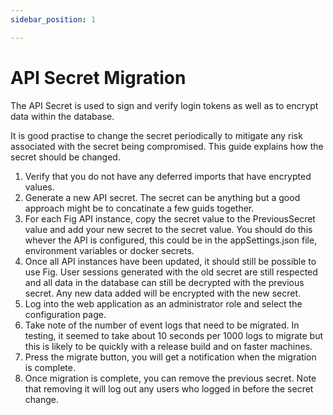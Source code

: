 ```yaml
---
sidebar_position: 1

---
```


# API Secret Migration

The API Secret is used to sign and verify login tokens as well as to encrypt data within the database. 

It is good practise to change the secret periodically to mitigate any risk associated with the secret being compromised. This guide explains how the secret should be changed.

1. Verify that you do not have any deferred imports that have encrypted values.
2. Generate a new API secret. The secret can be anything but a good approach might be to concatinate a few guids together.
3. For each Fig API instance, copy the secret value to the PreviousSecret value and add your new secret to the secret value. You should do this whever the API is configured, this could be in the appSettings.json file, environment variables or docker secrets.
4. Once all API instances have been updated, it should still be possible to use Fig. User sessions generated with the old secret are still respected and all data in the database can still be decrypted with the previous secret. Any new data added will be encrypted with the new secret.
5. Log into the web application as an administrator role and select the configuration page.
6. Take note of the number of event logs that need to be migrated. In testing, it seemed to take about 10 seconds per 1000 logs to migrate but this is likely to be quickly with a release build and on faster machines.
7. Press the migrate button, you will get a notification when the migration is complete.
8. Once migration is complete, you can remove the previous secret. Note that removing it will log out any users who logged in before the secret change.